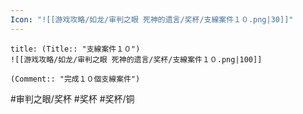 ```yaml
---
Icon: "![[游戏攻略/如龙/审判之眼 死神的遗言/奖杯/支線案件１０.png|30]]"
---
```

```ad-common-bronze-trophy
title: (Title:: "支線案件１０")
![[游戏攻略/如龙/审判之眼 死神的遗言/奖杯/支線案件１０.png|100]]

(Comment:: "完成１０個支線案件")
```

#审判之眼/奖杯 #奖杯 #奖杯/铜
